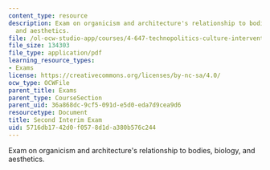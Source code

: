 ```yaml
---
content_type: resource
description: Exam on organicism and architecture's relationship to bodies, biology,
  and aesthetics.
file: /ol-ocw-studio-app/courses/4-647-technopolitics-culture-intervention-fall-2014/5716db1742d0f0578d1da380b576c244_MIT4_647F14_Exam_2.pdf
file_size: 134303
file_type: application/pdf
learning_resource_types:
- Exams
license: https://creativecommons.org/licenses/by-nc-sa/4.0/
ocw_type: OCWFile
parent_title: Exams
parent_type: CourseSection
parent_uid: 36a868dc-9cf5-091d-e5d0-eda7d9cea9d6
resourcetype: Document
title: Second Interim Exam
uid: 5716db17-42d0-f057-8d1d-a380b576c244
---
```

Exam on organicism and architecture's relationship to bodies, biology, and aesthetics.